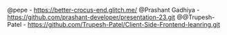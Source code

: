 @pepe - https://better-crocus-end.glitch.me/
@Prashant Gadhiya - https://github.com/prashant-developer/presentation-23.git
@@Trupesh-Patel - https://github.com/Trupesh-Patel/Client-Side-Frontend-leanring.git

